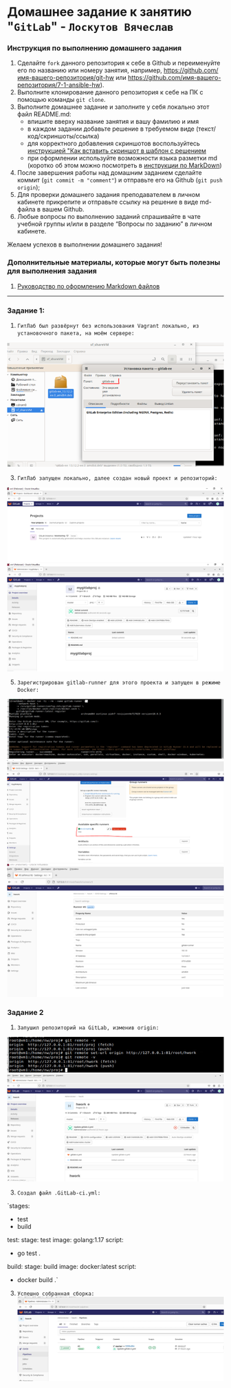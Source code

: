 # Домашнее задание к занятию "`GitLab`" - `Лоскутов Вячеслав`


### Инструкция по выполнению домашнего задания

   1. Сделайте `fork` данного репозитория к себе в Github и переименуйте его по названию или номеру занятия, например, https://github.com/имя-вашего-репозитория/git-hw или  https://github.com/имя-вашего-репозитория/7-1-ansible-hw).
   2. Выполните клонирование данного репозитория к себе на ПК с помощью команды `git clone`.
   3. Выполните домашнее задание и заполните у себя локально этот файл README.md:
      - впишите вверху название занятия и вашу фамилию и имя
      - в каждом задании добавьте решение в требуемом виде (текст/код/скриншоты/ссылка)
      - для корректного добавления скриншотов воспользуйтесь [инструкцией "Как вставить скриншот в шаблон с решением](https://github.com/netology-code/sys-pattern-homework/blob/main/screen-instruction.md)
      - при оформлении используйте возможности языка разметки md (коротко об этом можно посмотреть в [инструкции  по MarkDown](https://github.com/netology-code/sys-pattern-homework/blob/main/md-instruction.md))
   4. После завершения работы над домашним заданием сделайте коммит (`git commit -m "comment"`) и отправьте его на Github (`git push origin`);
   5. Для проверки домашнего задания преподавателем в личном кабинете прикрепите и отправьте ссылку на решение в виде md-файла в вашем Github.
   6. Любые вопросы по выполнению заданий спрашивайте в чате учебной группы и/или в разделе “Вопросы по заданию” в личном кабинете.
   
Желаем успехов в выполнении домашнего задания!
   
### Дополнительные материалы, которые могут быть полезны для выполнения задания

1. [Руководство по оформлению Markdown файлов](https://gist.github.com/Jekins/2bf2d0638163f1294637#Code)

---

### Задание 1:

1. `ГитЛаб был развёрнут без использования Vagrant локально, из установочного пакета, на моём сервере:`

![alt text](https://github.com/NightWalkerZ488/git-hwork/blob/main/Gitlab.PNG)

3. `ГитЛаб запущен локально, далее создан новый проект и репозиторий:`
   
![alt text](https://github.com/NightWalkerZ488/git-hwork/blob/main/localrun.PNG)
![alt text](https://github.com/NightWalkerZ488/git-hwork/blob/main/proj.PNG)

5. `Зарегистрирован gitlab-runner для этого проекта и запущен в режиме Docker:`

![alt text](https://github.com/NightWalkerZ488/git-hwork/blob/main/runnerreg.PNG)
![alt text](https://github.com/NightWalkerZ488/git-hwork/blob/main/showrun.PNG)
![alt text](https://github.com/NightWalkerZ488/git-hwork/blob/main/runnerconf.PNG)

### Задание 2

1. `Запушил репозиторий на GitLab, изменив origin:`

![](https://github.com/NightWalkerZ488/git-hwork/blob/main/Originss.JPG)
![alt text](https://github.com/NightWalkerZ488/git-hwork/blob/main/neworigin.PNG)

3. `Создал файл .GitLab-ci.yml:`

`stages:
  - test
  - build

test:
  stage: test
  image: golang:1.17
  script: 
   - go test .

build:
  stage: build
  image: docker:latest
  script:
   - docker build .`

3. `Успешно собранная сборка:`
![alt text](https://github.com/NightWalkerZ488/git-hwork/blob/main/rundone.jpg)

